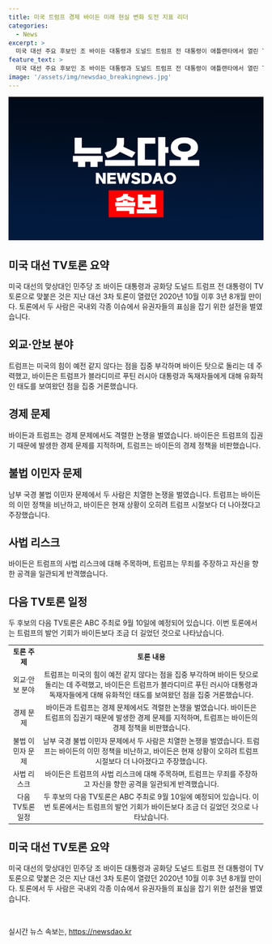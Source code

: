 ```yaml
---
title: 미국 트럼프 경제 바이든 미래 현실 변화 도전 지표 리더
categories:
  - News
excerpt: >
  미국 대선 주요 후보인 조 바이든 대통령과 도널드 트럼프 전 대통령이 애틀랜타에서 열린 TV토론에서 외교, 경제, 이민 문제 등을 놓고 신경전을 벌였다. 두 사람은 미국의 힘과 외교 정책, 경제 상황, 남부 국경 불법 이민자 문제 등에 대해 격렬한 논쟁을 벌였고, 각자의 강점을 어필하며 유권자의 지지를 얻으려고 노력했다. 이에 대한 두 후보의 주장과 비판은 토론을 향후 더욱 뜨거운 전쟁의 전조로 보이게 하였다.
feature_text: >
  미국 대선 주요 후보인 조 바이든 대통령과 도널드 트럼프 전 대통령이 애틀랜타에서 열린 TV토론에서 외교, 경제, 이민 문제 등을 놓고 신경전을 벌였다. 두 사람은 미국의 힘과 외교 정책, 경제 상황, 남부 국경 불법 이민자 문제 등에 대해 격렬한 논쟁을 벌였고, 각자의 강점을 어필하며 유권자의 지지를 얻으려고 노력했다. 이에 대한 두 후보의 주장과 비판은 토론을 향후 더욱 뜨거운 전쟁의 전조로 보이게 하였다.
image: '/assets/img/newsdao_breakingnews.jpg'
---
```


<p><img src="/assets/img/newsdao_breakingnews.jpg" alt="koreaapp 속보" /></p>

<h2 data-ke-size="size26">미국 대선 TV토론 요약</h2>

<p data-ke-size="size16">미국 대선의 맞상대인 민주당 조 바이든 대통령과 공화당 도널드 트럼프 전 대통령이 TV토론으로 맞붙은 것은 지난 대선 3차 토론이 열렸던 2020년 10월 이후 3년 8개월 만이다. 토론에서 두 사람은 국내외 각종 이슈에서 유권자들의 표심을 잡기 위한 설전을 벌였습니다.</p>

<h2 data-ke-size="size26">외교·안보 분야</h2>

<p data-ke-size="size16">트럼프는 미국의 힘이 예전 같지 않다는 점을 집중 부각하며 바이든 탓으로 돌리는 데 주력했고, 바이든은 트럼프가 블라디미르 푸틴 러시아 대통령과 독재자들에게 대해 유화적인 태도를 보여왔던 점을 집중 거론했습니다.</p>

<h2 data-ke-size="size26">경제 문제</h2>

<p data-ke-size="size16">바이든과 트럼프는 경제 문제에서도 격렬한 논쟁을 벌였습니다. 바이든은 트럼프의 집권기 때문에 발생한 경제 문제를 지적하며, 트럼프는 바이든의 경제 정책을 비판했습니다. </p>

<h2 data-ke-size="size26">불법 이민자 문제</h2>

<p data-ke-size="size16">남부 국경 불법 이민자 문제에서 두 사람은 치열한 논쟁을 벌였습니다. 트럼프는 바이든의 이민 정책을 비난하고, 바이든은 현재 상황이 오히려 트럼프 시절보다 더 나아졌다고 주장했습니다.</p>

<h2 data-ke-size="size26">사법 리스크</h2>

<p data-ke-size="size16">바이든은 트럼프의 사법 리스크에 대해 주목하며, 트럼프는 무죄를 주장하고 자신을 향한 공격을 일관되게 반격했습니다.</p>

<h2 data-ke-size="size26">다음 TV토론 일정</h2>

<p data-ke-size="size16">두 후보의 다음 TV토론은 ABC 주최로 9월 10일에 예정되어 있습니다. 이번 토론에서는 트럼프의 발언 기회가 바이든보다 조금 더 길었던 것으로 나타났습니다.</p>

<table>
  <tr>
    <td style="text-align: center; height: 17px;"><b>토론 주제</b></td>
    <td style="text-align: center; height: 17px;"><b>토론 내용</b></td>
  </tr>
  <tr>
    <td style="text-align: center; height: 17px;">외교·안보 분야</td>
    <td style="text-align: center; height: 17px;">트럼프는 미국의 힘이 예전 같지 않다는 점을 집중 부각하며 바이든 탓으로 돌리는 데 주력했고, 바이든은 트럼프가 블라디미르 푸틴 러시아 대통령과 독재자들에게 대해 유화적인 태도를 보여왔던 점을 집중 거론했습니다.</td>
  </tr>
  <tr>
    <td style="text-align: center; height: 17px;">경제 문제</td>
    <td style="text-align: center; height: 17px;">바이든과 트럼프는 경제 문제에서도 격렬한 논쟁을 벌였습니다. 바이든은 트럼프의 집권기 때문에 발생한 경제 문제를 지적하며, 트럼프는 바이든의 경제 정책을 비판했습니다.</td>
  </tr>
  <tr>
    <td style="text-align: center; height: 17px;">불법 이민자 문제</td>
    <td style="text-align: center; height: 17px;">남부 국경 불법 이민자 문제에서 두 사람은 치열한 논쟁을 벌였습니다. 트럼프는 바이든의 이민 정책을 비난하고, 바이든은 현재 상황이 오히려 트럼프 시절보다 더 나아졌다고 주장했습니다.</td>
  </tr>
  <tr>
    <td style="text-align: center; height: 17px;">사법 리스크</td>
    <td style="text-align: center; height: 17px;">바이든은 트럼프의 사법 리스크에 대해 주목하며, 트럼프는 무죄를 주장하고 자신을 향한 공격을 일관되게 반격했습니다.</td>
  </tr>
  <tr>
    <td style="text-align: center; height: 17px;">다음 TV토론 일정</td>
    <td style="text-align: center; height: 17px;">두 후보의 다음 TV토론은 ABC 주최로 9월 10일에 예정되어 있습니다. 이번 토론에서는 트럼프의 발언 기회가 바이든보다 조금 더 길었던 것으로 나타났습니다.</td>
  </tr>
</table>

<p data-ke-size="size16"></p>

<h2 data-ke-size="size26">미국 대선 TV토론 요약</h2>

<p data-ke-size="size16">미국 대선의 맞상대인 민주당 조 바이든 대통령과 공화당 도널드 트럼프 전 대통령이 TV토론으로 맞붙은 것은 지난 대선 3차 토론이 열렸던 2020년 10월 이후 3년 8개월 만이다. 토론에서 두 사람은 국내외 각종 이슈에서 유권자들의 표심을 잡기 위한 설전을 벌였습니다.</p>

<p data-ke-size="size16">&nbsp;</p>
실시간 뉴스 속보는, <a href="https://newsdao.kr" rel="dofollow">https://newsdao.kr</a>



